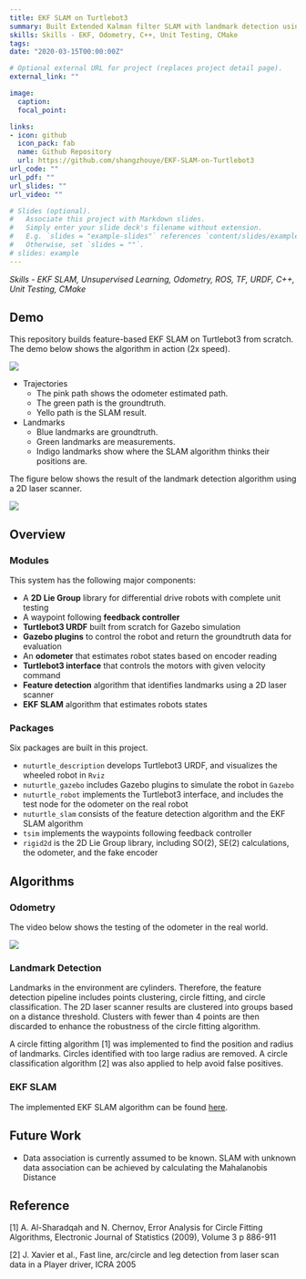 ```yaml
---
title: EKF SLAM on Turtlebot3
summary: Built Extended Kalman filter SLAM with landmark detection using laser scanner.
skills: Skills - EKF, Odometry, C++, Unit Testing, CMake
tags:
date: "2020-03-15T00:00:00Z"

# Optional external URL for project (replaces project detail page).
external_link: ""

image:
  caption: 
  focal_point: 

links:
- icon: github
  icon_pack: fab
  name: Github Repository
  url: https://github.com/shangzhouye/EKF-SLAM-on-Turtlebot3
url_code: ""
url_pdf: ""
url_slides: ""
url_video: ""

# Slides (optional).
#   Associate this project with Markdown slides.
#   Simply enter your slide deck's filename without extension.
#   E.g. `slides = "example-slides"` references `content/slides/example-slides.md`.
#   Otherwise, set `slides = ""`.
# slides: example
---
```


*Skills - EKF SLAM, Unsupervised Learning, Odometry, ROS, TF, URDF, C++, Unit Testing, CMake*

## Demo

This repository builds feature-based EKF SLAM on Turtlebot3 from scratch. The demo below shows the algorithm in action (2x speed).

![](https://github.com/shangzhouye/EKF-SLAM-on-Turtlebot3/blob/public/figures/slam_in_control.gif?raw=true)

- Trajectories
  - The pink path shows the odometer estimated path.
  - The green path is the groundtruth.
  - Yello path is the SLAM result.
- Landmarks
  - Blue landmarks are groundtruth.
  - Green landmarks are measurements.
  - Indigo landmarks show where the SLAM algorithm thinks their positions are.

The figure below shows the result of the landmark detection algorithm using a 2D laser scanner.

![](https://github.com/shangzhouye/EKF-SLAM-on-Turtlebot3/blob/public/figures/landmark_detection.gif?raw=true)

## Overview

### Modules

This system has the following major components:

- A **2D Lie Group** library for differential drive robots with complete unit testing
- A waypoint following **feedback controller**
- **Turtlebot3 URDF** built from scratch for Gazebo simulation
- **Gazebo plugins** to control the robot and return the groundtruth data for evaluation
- An **odometer** that estimates robot states based on encoder reading
- **Turtlebot3 interface** that controls the motors with given velocity command
- **Feature detection** algorithm that identifies landmarks using a 2D laser scanner
- **EKF SLAM** algorithm that estimates robots states

### Packages

Six packages are built in this project.

- `nuturtle_description` develops Turtlebot3 URDF, and visualizes the wheeled robot in `Rviz`
- `nuturtle_gazebo` includes Gazebo plugins to simulate the robot in `Gazebo`
- `nuturtle_robot` implements the Turtlebot3 interface, and includes the test node for the odometer on the real robot
- `nuturtle_slam` consists of the feature detection algorithm and the EKF SLAM algorithm
- `tsim` implements the waypoints following feedback controller
- `rigid2d` is the 2D Lie Group library, including SO(2), SE(2) calculations, the odometer, and the fake encoder

## Algorithms

### Odometry

The video below shows the testing of the odometer in the real world.

![](https://github.com/shangzhouye/portfolio-website/blob/master/content/featured-projects/ekf_slam/nuturtle_real_world.gif?raw=true)

### Landmark Detection

Landmarks in the environment are cylinders. Therefore, the feature detection pipeline includes points clustering, circle fitting, and circle classification. The 2D laser scanner results are clustered into groups based on a distance threshold. Clusters with fewer than 4 points are then discarded to enhance the robustness of the circle fitting algorithm.

A circle fitting algorithm [1] was implemented to find the position and radius of landmarks. Circles identified with too large radius are removed. A circle classification algorithm [2] was also applied to help avoid false positives.

### EKF SLAM

The implemented EKF SLAM algorithm can be found [here](https://nu-msr.github.io/navigation_site/slam.pdf).

## Future Work

- Data association is currently assumed to be known. SLAM with unknown data association can be achieved by calculating the Mahalanobis Distance

## Reference

[1] A. Al-Sharadqah and N. Chernov, Error Analysis for Circle Fitting Algorithms, Electronic Journal of Statistics (2009), Volume 3 p 886-911

[2] J. Xavier et al., Fast line, arc/circle and leg detection from laser scan data in a Player driver, ICRA 2005